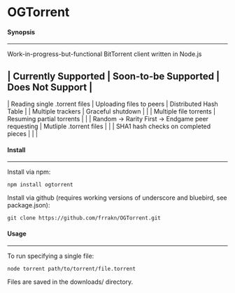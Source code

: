# OGTorrent
  
#### Synopsis
------
Work-in-progress-but-functional BitTorrent client written in Node.js

| **Currently Supported**													  | **Soon-to-be Supported**   | **Does Not Support**    |
------------------------------------------------------------------------------------------------------------
| Reading single .torrent files											|	Uploading files to peers	 | Distributed Hash Table	 |
| Multiple trackers																  | Graceful shutdown					 |												 |
| Multiple file torrents														| Resuming partial torrents	 |												 |
| Random -> Rarity First -> Endgame peer requesting | Mutliple .torrent files		 |												 |
| SHA1 hash checks on completed pieces							|														 |												 |

#### Install
------
Install via npm:
```
npm install ogtorrent
```
  
Install via github (requires working versions of underscore and bluebird, see package.json):
```
git clone https://github.com/frrakn/OGTorrent.git
```

#### Usage
------
To run specifying a single file: 
```
node torrent path/to/torrent/file.torrent
```

Files are saved in the downloads/ directory.
